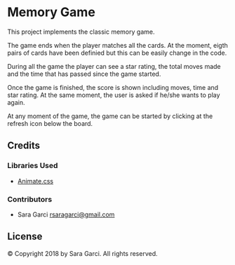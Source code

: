 # Memory Game

This project implements the classic memory game.

The game ends when the player matches all the cards. At the moment, eigth pairs of cards have been definied but this can be easily change in the code.

During all the game the player can see a star rating, the total moves made and the time that has passed since the game started.

Once the game is finished, the score is shown including moves, time and star rating. At the same moment, the user is asked if he/she wants to play again.

At any moment of the game, the game can be started by clicking at the refresh icon below the board.

## Credits

### Libraries Used

* [Animate.css](https://github.com/daneden/animate.css)

### Contributors

* Sara Garci <rsaragarci@gmail.com>

## License

© Copyright 2018 by Sara Garci. All rights reserved.